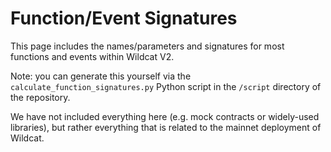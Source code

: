 # Function/Event Signatures

This page includes the names/parameters and signatures for most functions and events within Wildcat V2.

Note: you can generate this yourself via the `calculate_function_signatures.py` Python script in the `/script` directory of the repository.

We have not included everything here (e.g. mock contracts or widely-used libraries), but rather everything that is related to the mainnet deployment of Wildcat.
